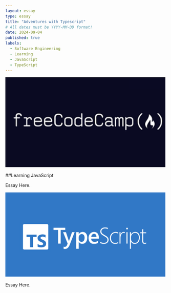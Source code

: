 ```yaml
---
layout: essay
type: essay
title: "Adventures with Typescript"
# All dates must be YYYY-MM-DD format!
date: 2024-09-04
published: true
labels:
  - Software Engineering
  - Learning
  - JavaScript
  - TypeScript
---
```


<img width="500px" class="rounded float-start pe-4" src="../img/typescript/FreeCodeCamp.png">

##Learning JavaScript

Essay Here.

<img width="500px" class="rounded float-start pe-4" src="../img/typescript/Typescript.png">

Essay Here.
